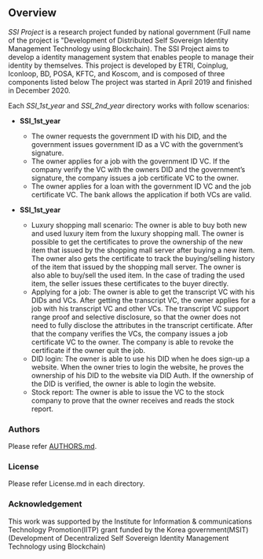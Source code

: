 ## Overview
_SSI Project_ is a research project funded by national government (Full name of the project is "Development of Distributed Self Sovereign Identity Management Technology using Blockchain). The SSI Project aims to develop a identity management system that enables people to manage their identity by themselves. This project is developed by ETRI, Coinplug, Iconloop, BD, POSA, KFTC, and Koscom, and is composed of three components listed below The project was started in April 2019 and finished in December 2020.

Each _SSI_1st_year_ and _SSI_2nd_year_ directory works with follow scenarios:
* **SSI_1st_year**
  * The owner requests the government ID with his DID, and the government issues government ID as a VC with the government’s signature. 
  * The owner applies for a job with the government ID VC. If the company verify the VC with the owners DID and the government’s signature, the company issues a job certificate VC to the owner.
  * The owner applies for a loan with the government ID VC and the job certificate VC. The bank allows the application if both VCs are valid.

* **SSI_1st_year**
  * Luxury shopping mall scenario: The owner is able to buy both new and used luxury item from the luxury shopping mall. The owner is possible to get the certificates to prove the ownership of the new item that issued by the shopping mall server after buying a new item. The owner also gets the certificate to track the buying/selling history of the item that issued by the shopping mall server. The owner is also able to buy/sell the used item. In the case of trading the used item, the seller issues these certificates to the buyer directly. 
  * Applying for a job: The owner is able to get the transcript VC with his DIDs and VCs. After getting the transcript VC, the owner applies for a job with his transcript VC and other VCs. The transcript VC support range proof and selective disclosure, so that the owner does not need to fully disclose the attributes in the transcript certificate. After that the company verifies the VCs, the company issues a job certificate VC to the owner. The company is able to revoke the certificate if the owner quit the job. 
  * DID login: The owner is able to use his DID when he does sign-up a website. When the owner tries to login the website, he proves the ownership of his DID to the website via DID Auth. If the ownership of the DID is verified, the owner is able to login the website. 
  * Stock report: The owner is able to issue the VC to the stock company to prove that the owner receives and reads the stock report.


### Authors
Please refer [AUTHORS.md](AUTHORS.md).

### License
Please refer License.md in each directory.

### Acknowledgement
This work was supported by the Institute for Information & communications Technology Promotion(IITP) grant funded by the Korea government(MSIT) (Development of Decentralized Self Sovereign Identity Management Technology using Blockchain)
